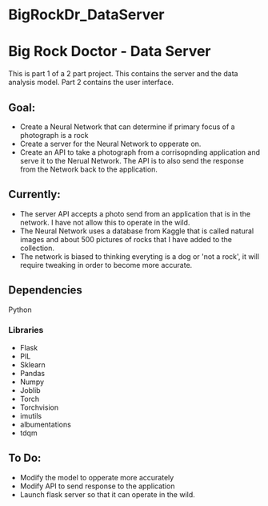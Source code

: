 # BigRockDr_DataServer

# Big Rock Doctor - Data Server

This is part 1 of a 2 part project.  This contains the server and the data analysis model.
Part 2 contains the user interface.

## Goal:
- Create a Neural Network that can determine if primary focus of a photograph is a rock
- Create a server for the Neural Network to opperate on.
- Create an API to take a photograph from a corrisopnding application and serve it to the Nerual Network. The API is to also send the response from the Network back to the application.

## Currently:
- The server API accepts a photo send from an application that is in the network.  I have not allow this to operate in the wild.
-  The Neural Network uses a database from Kaggle that is called natural images and about 500 pictures of rocks that I have added to the collection.
-  The network is biased to thinking everyting is a dog or 'not a rock', it will require tweaking in order to become more accurate.

## Dependencies 
Python

### Libraries
- Flask
- PIL
- Sklearn
- Pandas
- Numpy
- Joblib
- Torch
- Torchvision
- imutils
- albumentations
- tdqm

## To Do:
- Modify the model to opperate more accurately
- Modify API to send response to the application
- Launch flask server so that it can operate in the wild.
